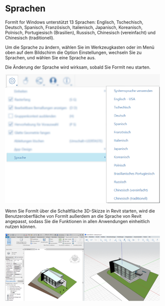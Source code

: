 # Sprachen

FormIt for Windows unterstützt 13 Sprachen: Englisch, Tschechisch, Deutsch, Spanisch, Französisch, Italienisch, Japanisch, Koreanisch, Polnisch, Portugiesisch (Brasilien), Russisch, Chinesisch (vereinfacht) und Chinesisch (traditionell).

Um die Sprache zu ändern, wählen Sie im Werkzeugkasten oder im Menü oben auf dem Bildschirm die Option Einstellungen, wechseln Sie zu Sprachen, und wählen Sie eine Sprache aus.

Die Änderung der Sprache wird wirksam, sobald Sie FormIt neu starten.

![](../.gitbook/assets/localization-language-picker.png)

Wenn Sie FormIt über die Schaltfläche 3D-Skizze in Revit starten, wird die Benutzeroberfläche von FormIt außerdem an die Sprache von Revit angepasst, sodass Sie die Funktionen in allen Anwendungen einheitlich nutzen können.

![](../.gitbook/assets/revit-formit-language-matching.png)
